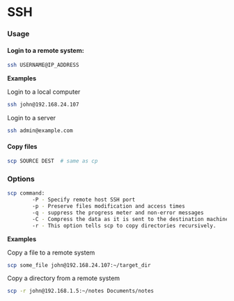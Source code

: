# SSH

### Usage

#### Login to a remote system:

```sh
ssh USERNAME@IP_ADDRESS
```

**Examples**

Login to a local computer

```sh
ssh john@192.168.24.107
```


Login to a server

```sh
ssh admin@example.com
```

#### Copy files

```sh
scp SOURCE DEST  # same as cp
```

### Options

```sh
scp command:
        -P - Specify remote host SSH port
        -p - Preserve files modification and access times
        -q - suppress the progress meter and non-error messages
        -C - Compress the data as it is sent to the destination machine
        -r - This option tells scp to copy directories recursively.
```

**Examples**

Copy a file to a remote system

```sh
scp some_file john@192.168.24.107:~/target_dir
```

Copy a directory from a remote system

```sh
scp -r john@192.168.1.5:~/notes Documents/notes
```
